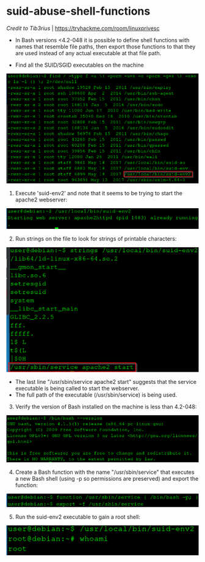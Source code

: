 # suid-abuse-shell-functions
*Credit to Tib3rius* | https://tryhackme.com/room/linuxprivesc

* In Bash versions <4.2-048 it is possible to define shell functions with names that resemble file paths, then export those functions to that they are used instead of any actual executable at that file path.

* Find all the SUID/SGID executables on the machine

[![Image of suid](https://github.com/kam1n0/suid-abuse-shell-functions/blob/master/tmp_upload/suid.png)](#)

1) Execute 'suid-env2' and note that it seems to be trying to start the apache2 webserver:

[![Image of suid-env2](https://github.com/kam1n0/suid-abuse-shell-functions/blob/master/tmp_upload/suid-env2.png)](#)

2) Run strings on the file to look for strings of printable characters:

[![Image of strings](https://github.com/kam1n0/suid-abuse-shell-functions/blob/master/tmp_upload/strings.png)](#)

* The last line "/usr/sbin/service apache2 start" suggests that the service executable is being called to start the webserver.
* The full path of the executable (/usr/sbin/service) is being used.

3) Verify the version of Bash installed on the machine is less than 4.2-048:

[![Image of version](https://github.com/kam1n0/suid-abuse-shell-functions/blob/master/tmp_upload/version.png)](#)

4) Create a Bash function with the name "/usr/sbin/service" that executes a new Bash shell (using -p so permissions are preserved) and export the function:

[![Image of function](https://github.com/kam1n0/suid-abuse-shell-functions/blob/master/tmp_upload/function.png)](#)

5) Run the suid-env2 executable to gain a root shell:

[![Image of root](https://github.com/kam1n0/suid-abuse-shell-functions/blob/master/tmp_upload/root.png)](#)
